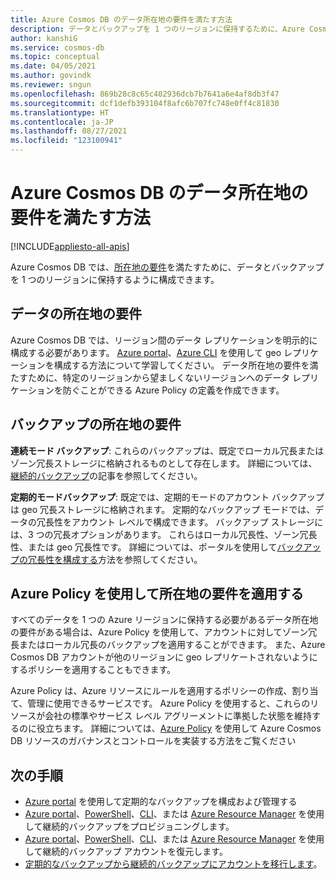 ```yaml
---
title: Azure Cosmos DB のデータ所在地の要件を満たす方法
description: データとバックアップを 1 つのリージョンに保持するために、Azure Cosmos DB のデータ所在地の要件を満たす方法について説明します。
author: kanshiG
ms.service: cosmos-db
ms.topic: conceptual
ms.date: 04/05/2021
ms.author: govindk
ms.reviewer: sngun
ms.openlocfilehash: 869b28c8c65c402936dcb7b7641a6e4af8db3f47
ms.sourcegitcommit: dcf1defb393104f8afc6b707fc748e0ff4c81830
ms.translationtype: HT
ms.contentlocale: ja-JP
ms.lasthandoff: 08/27/2021
ms.locfileid: "123100941"
---
```

# <a name="how-to-meet-data-residency-requirements-in-azure-cosmos-db"></a>Azure Cosmos DB のデータ所在地の要件を満たす方法
[!INCLUDE[appliesto-all-apis](includes/appliesto-all-apis.md)]

Azure Cosmos DB では、[所在地の要件](https://azure.microsoft.com/global-infrastructure/data-residency/)を満たすために、データとバックアップを 1 つのリージョンに保持するように構成できます。

## <a name="residency-requirements-for-data"></a>データの所在地の要件

Azure Cosmos DB では、リージョン間のデータ レプリケーションを明示的に構成する必要があります。 [Azure portal](how-to-manage-database-account.md#addremove-regions-from-your-database-account)、[Azure CLI](scripts/cli/common/regions.md) を使用して geo レプリケーションを構成する方法について学習してください。 データ所在地の要件を満たすために、特定のリージョンから望ましくないリージョンへのデータ レプリケーションを防ぐことができる Azure Policy の定義を作成できます。

## <a name="residency-requirements-for-backups"></a>バックアップの所在地の要件

**連続モード バックアップ**: これらのバックアップは、既定でローカル冗長またはゾーン冗長ストレージに格納されるものとして存在します。 詳細については、[継続的バックアップ](provision-account-continuous-backup.md)の記事を参照してください。

**定期的モードバックアップ**: 既定では、定期的モードのアカウント バックアップは geo 冗長ストレージに格納されます。 定期的なバックアップ モードでは、データの冗長性をアカウント レベルで構成できます。 バックアップ ストレージには、3 つの冗長オプションがあります。 これらはローカル冗長性、ゾーン冗長性、または geo 冗長性です。 詳細については、ポータルを使用して[バックアップの冗長性を構成する](configure-periodic-backup-restore.md#configure-backup-interval-retention)方法を参照してください。

## <a name="use-azure-policy-to-enforce-the-residency-requirements"></a>Azure Policy を使用して所在地の要件を適用する

すべてのデータを 1 つの Azure リージョンに保持する必要があるデータ所在地の要件がある場合は、Azure Policy を使用して、アカウントに対してゾーン冗長またはローカル冗長のバックアップを適用することができます。  また、Azure Cosmos DB アカウントが他のリージョンに geo レプリケートされないようにするポリシーを適用することもできます。

Azure Policy は、Azure リソースにルールを適用するポリシーの作成、割り当て、管理に使用できるサービスです。 Azure Policy を使用すると、これらのリソースが会社の標準やサービス レベル アグリーメントに準拠した状態を維持するのに役立ちます。 詳細については、[Azure Policy](policy.md) を使用して Azure Cosmos DB リソースのガバナンスとコントロールを実装する方法をご覧ください

## <a name="next-steps"></a>次の手順

* [Azure portal](configure-periodic-backup-restore.md) を使用して定期的なバックアップを構成および管理する
* [Azure portal](provision-account-continuous-backup.md#provision-portal)、[PowerShell](provision-account-continuous-backup.md#provision-powershell)、[CLI](provision-account-continuous-backup.md#provision-cli)、または [Azure Resource Manager](provision-account-continuous-backup.md#provision-arm-template) を使用して継続的バックアップをプロビジョニングします。
* [Azure portal](restore-account-continuous-backup.md#restore-account-portal)、[PowerShell](restore-account-continuous-backup.md#restore-account-powershell)、[CLI](restore-account-continuous-backup.md#restore-account-cli)、または [Azure Resource Manager](restore-account-continuous-backup.md#restore-arm-template) を使用して継続的バックアップ アカウントを復元します。
* [定期的なバックアップから継続的バックアップにアカウントを移行します](migrate-continuous-backup.md)。

